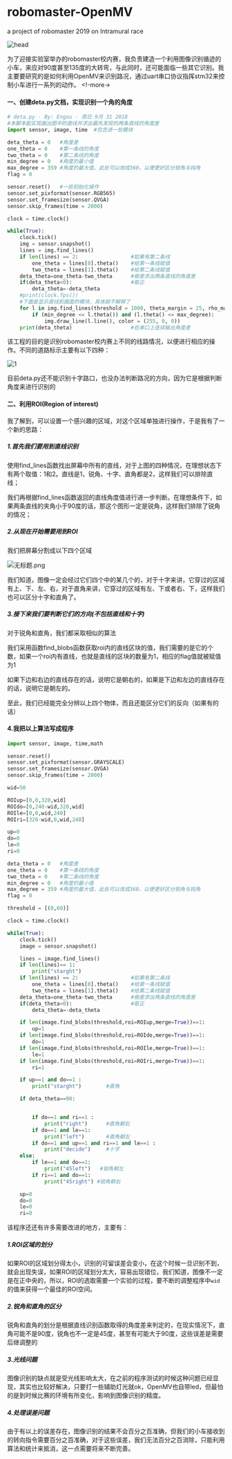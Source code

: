 # robomaster-OpenMV
a project of robomaster 2019 on Intramural race

![head](https://ksr-ugc.imgix.net/assets/022/418/689/2babfabc079b82a2ab8eb527a589baf0_original.jpg?ixlib=rb-1.1.0&w=680&fit=max&v=1535845522&auto=format&gif-q=50&q=92&s=d00b5c3ecc28b8c4790e0705a959730a)

为了迎接实验室举办的robomaster校内赛，我负责建造一个利用图像识别循迹的小车，来应对90度甚至135度的大转弯，与此同时，还可能面临一些其它识别。我主要要研究的是如何利用OpenMV来识别路况，通过uart串口协议指挥stm32来控制小车进行一系列的动作。
<!-more->
#### 一、创建deta.py文档，实现识别一个角的角度

```python
# deta.py - By: Engou - 周日 9月 31 2018
#本脚本能实现画出图中的直线并求出最先发现的两条直线的角度差
import sensor, image, time  #包含进一些模块

deta_theta = 0   #角度差
one_theta = 0    #第一条线的角度
two_theta = 0    #第二条线的角度
min_degree = 0   #角度的最小值
max_degree = 359 #角度的最大值，此处可以改成360，以便更好区分锐角与钝角
flag = 0

sensor.reset()   #一些初始化操作
sensor.set_pixformat(sensor.RGB565)
sensor.set_framesize(sensor.QVGA)
sensor.skip_frames(time = 2000)

clock = time.clock()

while(True):
    clock.tick()
    img = sensor.snapshot()
    lines = img.find_lines()
    if len(lines) == 2:                 #如果有第二条线
        one_theta = lines[0].theta()    #给第一条线赋值
        two_theta = lines[1].theta()    #给第二条线赋值
    deta_theta=one_theta-two_theta      #做差求出两条直线的角度差
    if(deta_theta<0):                   #取正
        deta_theta=-deta_theta
    #print(clock.fps())
    #下面是显示直线到画面的模块，具体就不解释了
    for l in img.find_lines(threshold = 1000, theta_margin = 25, rho_margin = 25):
        if (min_degree <= l.theta()) and (l.theta() <= max_degree):
            img.draw_line(l.line(), color = (255, 0, 0))
    print(deta_theta)                   #在串口上连续输出角度差
```

该工程的目的是识别robomaster校内赛上不同的线路情况，以便进行相应的操作。不同的道路标示主要有以下四种：

![1](https://i.loli.net/2018/09/30/5bb0e4c980ccd.png)

目前deta.py还不能识别十字路口，也没办法判断路况的方向，因为它是根据判断角度来进行识别的

#### 二、利用ROI(Region of interest)

我了解到，可以设置一个感兴趣的区域，对这个区域单独进行操作，于是我有了一个新的思路：

##### **1.首先我们要用到直线识别**

使用find_lines函数找出屏幕中所有的直线，对于上图的四种情况，在理想状态下有两个取值：1和2。直线是1，锐角、十字、直角都是2，这样我们可以排除直线；

我们再根据find_lines函数返回的直线角度值进行进一步判断。在理想条件下，如果两条直线的夹角小于90度的话，那这个图形一定是锐角，这样我们排除了锐角的情况；

##### **2.从现在开始需要用到ROI**

我们把屏幕分割成以下四个区域

![无标题.png](https://i.loli.net/2018/10/05/5bb76fabc939e.png)



我们知道，图像一定会经过它们四个中的某几个的，对于十字来讲，它穿过的区域有上、下、左、右，对于直角来讲，它穿过的区域有左、下或者右、下，这样我们也可以区分十字和直角了。

##### 3.**接下来我们要判断它们的方向(不包括直线和十字)**

对于锐角和直角，我们都采取相似的算法

我们采用函数find_blobs函数获取roi内的直线区块的值，我们需要的是它的个数，如果一个roi内有直线，也就是直线的区块的数量为1，相应的flag值就被赋值为1

如果下边和右边的直线存在的话，说明它是朝右的，如果是下边和左边的直线存在的话，说明它是朝左的。

至此，我们已经能完全分辨以上四个物体，而且还能区分它们的反向（如果有的话）

#### **4.我把以上算法写成程序**

```python
import sensor, image, time,math

sensor.reset()
sensor.set_pixformat(sensor.GRAYSCALE)
sensor.set_framesize(sensor.QVGA)
sensor.skip_frames(time = 2000)

wid=50

ROIup=[0,0,320,wid]
ROIdo=[0,240-wid,320,wid]
ROIle=[0,0,wid,240]
ROIri=[320-wid,0,wid,240]

up=0
do=0
le=0
ri=0

deta_theta = 0   #角度差
one_theta = 0    #第一条线的角度
two_theta = 0    #第二条线的角度
min_degree = 0   #角度的最小值
max_degree = 359 #角度的最大值，此处可以改成360，以便更好区分锐角与钝角
flag = 0

threshold = [(0,60)]

clock = time.clock()

while(True):
    clock.tick()
    image = sensor.snapshot()

    lines = image.find_lines()
    if len(lines)== 1:
        print("starght")
    if len(lines) == 2:                 #如果有第二条线
        one_theta = lines[0].theta()    #给第一条线赋值
        two_theta = lines[1].theta()    #给第二条线赋值
    deta_theta=one_theta-two_theta      #做差求出两条直线的角度差
    if(deta_theta<0):                   #取正
        deta_theta=-deta_theta

    if len(image.find_blobs(threshold,roi=ROIup,merge=True))==1:
        up=1
    if len(image.find_blobs(threshold,roi=ROIdo,merge=True))==1:
        do=1
    if len(image.find_blobs(threshold,roi=ROIle,merge=True))==1:
        le=1
    if len(image.find_blobs(threshold,roi=ROIri,merge=True))==1:
        ri=1

    if up==1 and do==1 :
        print("starght") 		#直角

    if deta_theta==90:


        if do==1 and ri==1 :
            print("right")		#直角朝右
        if do==1 and le==1:
            print("left") 		#直角朝左
        if do==1 and up==1 and ri==1 and le==1 :
            print("decide")  	#十字
    else:
        if le==1 and do==1:
            print("45left")   #锐角朝左
        if ri==1 and do==1:
            print("45right") #锐角朝右

    up=0
    do=0
    le=0
    ri=0

```

该程序还还有许多需要改进的地方，主要有：

##### 1.**ROI区域的划分**

如果ROI的区域划分得太小，识别的可留误差会变小，在这个时候一旦识别不到，就会出现失误，如果ROI的区域划分太大，容易出现错位，我们知道，图像不一定是在正中央的，所以，ROI的选取需要一个实验的过程，要不断的调整程序中`wid` 的值来获得一个最佳的ROI空间。

##### **2.锐角和直角的区分**

锐角和直角的划分是根据直线识别函数取得的角度差来判定的，在现实情况下，直角可能不是90度，锐角也不一定是45度，甚至有可能大于90度，这些误差是需要后继调整的

##### **3.光线问题**

图像识别的缺点就是受光线影响太大，在之前的程序测试的时候这种问题已经显现，其实也比较好解决，只要打一些辅助灯光就ok，OpenMV也自带led，但最怕的是到时候比赛的环境有所变化，影响到图像识别的精度。

##### **4.处理误差问题**

由于有以上的误差存在，图像识别的结果不会百分之百准确，但我们的小车接收到的转向指令需要百分之百准确，对于这些误差，我们无法百分之百消除，只能利用算法和统计来抵消，这一点需要将来不断完善。















